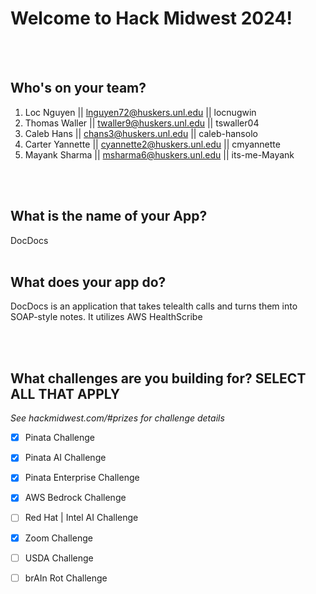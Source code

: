 # Welcome to Hack Midwest 2024!

<br /><br />


## Who's on your team?

1. Loc Nguyen  || lnguyen72@huskers.unl.edu || locnugwin
2. Thomas Waller  || twaller9@huskers.unl.edu || tswaller04
3. Caleb Hans  || chans3@huskers.unl.edu || caleb-hansolo
4. Carter Yannette  || cyannette2@huskers.unl.edu || cmyannette
5. Mayank Sharma  || msharma6@huskers.unl.edu || its-me-Mayank

<br /><br />


## What is the name of your App?
DocDocs
<br /><br />
## What does your app do?
DocDocs is an application that takes telealth calls and turns them into SOAP-style notes. It utilizes AWS HealthScribe 

<br /><br />


## What challenges are you building for? SELECT ALL THAT APPLY
*See hackmidwest.com/#prizes for challenge details*
- [x]  Pinata Challenge
- [x]  Pinata AI Challenge
- [x]  Pinata Enterprise Challenge
- [x]  AWS Bedrock Challenge
- [ ]  Red Hat | Intel AI Challenge
- [x]  Zoom Challenge
- [ ]  USDA Challenge
- [ ]  brAIn Rot Challenge


<br /><br />
